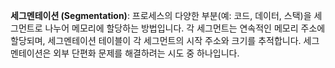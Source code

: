**세그멘테이션 (Segmentation)**: 프로세스의 다양한 부분(예: 코드, 데이터, 스택)을 세그먼트로 나누어 메모리에 할당하는 방법입니다. 각 세그먼트는 연속적인 메모리 주소에 할당되며, 세그멘테이션 테이블이 각 세그먼트의 시작 주소와 크기를 추적합니다. 세그멘테이션은 외부 단편화 문제를 해결하려는 시도 중 하나입니다.